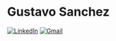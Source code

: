 # Gustavo Sanchez
[![LinkedIn](https://img.shields.io/badge/LinkedIn-0077B5?style=for-the-badge&logo=linkedin&logoColor=white)](https://www.linkedin.com/in/gustavosanchezzz/) [![Gmail](https://img.shields.io/badge/gussan2127@gmail.com-333333?style=for-the-badge&logo=gmail&logoColor=red)](mailto:gussan2127@gmail.com)
